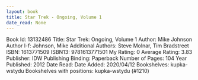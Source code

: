 ```yaml
---
layout: book
title: Star Trek - Ongoing, Volume 1
date_read: None
---
```


Book Id: 13132486
Title: Star Trek: Ongoing, Volume 1
Author: Mike Johnson
Author l-f: Johnson, Mike
Additional Authors: Steve Molnar, Tim Bradstreet
ISBN: 1613771509
ISBN13: 9781613771501
My Rating: 0
Average Rating: 3.83
Publisher: IDW Publishing
Binding: Paperback
Number of Pages: 104
Year Published: 2012
Date Read: 
Date Added: 2020/04/12
Bookshelves: kupka-wstydu
Bookshelves with positions: kupka-wstydu (#1210)

